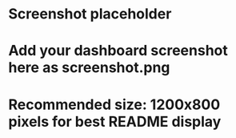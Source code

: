 # Screenshot placeholder
# Add your dashboard screenshot here as screenshot.png
# Recommended size: 1200x800 pixels for best README display
